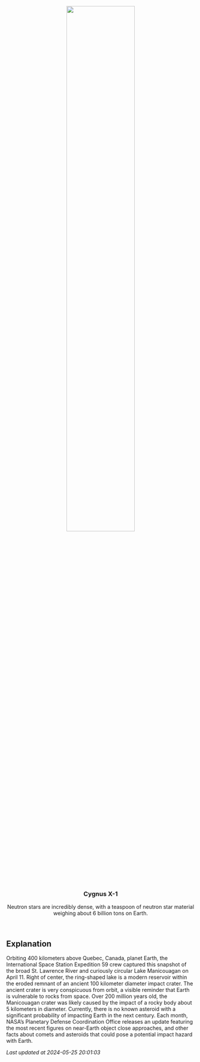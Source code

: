 <p align='center'>
    <img src='https://apod.nasa.gov/apod/image/2405/iss059e019043_1024.jpg' width='60%' />
    <h3 align="center">Cygnus X-1</h3>
    <p align="center">Neutron stars are incredibly dense, with a teaspoon of neutron star material weighing about 6 billion tons on Earth.</p>
</p>
<br/>

Explanation
--
Orbiting 400 kilometers above Quebec, Canada, planet Earth, the International Space Station Expedition 59 crew captured this snapshot of the broad St. Lawrence River and curiously circular Lake Manicouagan on April 11. Right of center, the ring-shaped lake is a modern reservoir within the eroded remnant of an ancient 100 kilometer diameter impact crater. The ancient crater is very conspicuous from orbit, a visible reminder that Earth is vulnerable to rocks from space. Over 200 million years old, the Manicouagan crater was likely caused by the impact of a rocky body about 5 kilometers in diameter.  Currently, there is no known asteroid with a significant probability of impacting Earth in the next century.  Each month, NASA’s Planetary Defense Coordination Office releases an update featuring the most recent figures on near-Earth object close approaches, and other facts about comets and asteroids that could pose a potential impact hazard with Earth.


*Last updated at 2024-05-25 20:01:03*
